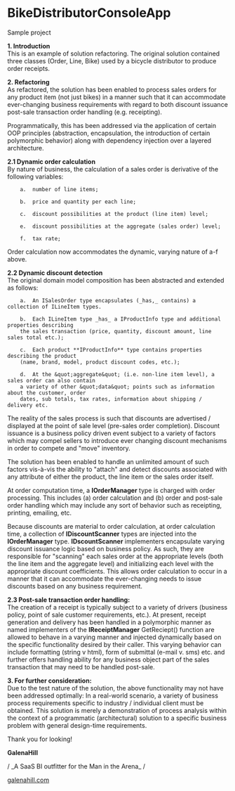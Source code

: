 # BikeDistributorConsoleApp
Sample project 

**1. Introduction**  
This is an example of solution refactoring.  The original solution contained three classes (Order, Line, Bike) used by a bicycle distributor to produce order receipts.

**2. Refactoring**  
As refactored, the solution has been enabled to process sales orders for any product item (not just bikes) in a manner such that it can accommodate ever-changing business requirements with regard to both discount issuance post-sale transaction order handling (e.g. receipting).

Programmatically, this has been addressed via the application of certain OOP principles (abstraction, encapsulation, the introduction of certain polymorphic behavior) along with dependency injection over a layered architecture.

**2.1 Dynamic order calculation**  
By nature of business, the calculation of a sales order is derivative of the following variables:

        a.  number of line items;

        b.  price and quantity per each line;

        c.  discount possibilities at the product (line item) level;

        e.  discount possibilities at the aggregate (sales order) level;

        f.  tax rate;


Order calculation now accommodates the dynamic, varying nature of a-f above.

**2.2 Dynamic discount detection**  
The original domain model composition has been abstracted and extended as follows:

        a.  An ISalesOrder type encapsulates (_has,_ contains) a collection of ILineItem types.

        b.  Each ILineItem type _has_ a IProductInfo type and additional properties describing 
        the sales transaction (price, quantity, discount amount, line sales total etc.);

        c.  Each product **IProductInfo** type contains properties describing the product 
        (name, brand, model, product discount codes, etc.);

        d.  At the &quot;aggregate&quot; (i.e. non-line item level), a sales order can also contain
        a variety of other &quot;data&quot; points such as information about the customer, order 
        dates, sub totals, tax rates, information about shipping / delivery etc.

The reality of the sales process is such that discounts are advertised / displayed at the point of sale level (pre-sales order completion).  Discount issuance is a business policy driven event subject to a variety of factors which may compel sellers to introduce ever changing discount mechanisms in order to compete and &quot;move&quot; inventory.

The solution has been enabled to handle an unlimited amount of such factors vis-à-vis the ability to &quot;attach&quot; and detect discounts associated with any attribute of either the product, the line item or the sales order itself.

At order computation time, a **IOrderManager** type is charged with order processing.  This includes (a) order calculation and (b) order and post-sale order handling which may include any sort of behavior such as receipting, printing, emailing, etc.

Because discounts are material to order calculation, at order calculation time, a collection of **IDiscountScanner** types are injected into the **IOrderManager** type.   **IDscountScanner** implementers encapsulate varying discount issuance logic based on business policy.  As such, they are responsible for &quot;scanning&quot; each sales order at the appropriate levels (both the line item and the aggregate level) and initializing each level with the appropriate discount coefficients.  This allows order calculation to occur in a manner that it can accommodate the ever-changing needs to issue discounts based on any business requirement.

**2.3 Post-sale transaction order handling:**  
The creation of a receipt is typically subject to a variety of drivers (business policy, point of sale customer requirements, etc.).  At present, receipt generation and delivery has been handled in a polymorphic manner as named implementers of the **IReceiptManager** GetReciept() function are allowed to behave in a varying manner and injected dynamically based on the specific functionality desired by their caller.  This varying behavior can include formatting (string v html), form of submittal (e-mail v. sms) etc. and further offers handling ability for any business object part of the sales transaction that may need to be handled post-sale.

**3. For further consideration:**  
Due to the test nature of the solution, the above functionality may not have been addressed optimally:  In a real-world scenario, a variety of business process requirements specific to industry / individual client must be obtained.  This solution is merely a demonstration of process analysis within the context of a programmatic (architectural) solution to a specific business problem with general design-time requirements.

Thank you for looking!

**GalenaHill**

/ \_A SaaS BI outfitter for the Man in the Arena\_ /

[galenahill.com](http://www.galenahill.com)